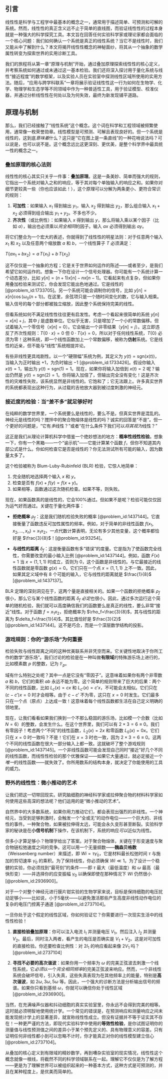 ## 引言
线性性是科学与工程学中最基本的概念之一，通常用于描述简单、可预测和可解的系统。然而，线性性的真正含义远不止于简单的直线图，而验证线性性的过程本身就是一种强大的科学探究工具。本文旨在回答任何实验科学家或理论家都会面临的一个核心问题：我们如何确认一个系统是真正的线性系统？当它不是线性时，我们又能从中了解到什么？本文将揭开线性性概念的神秘面纱，将其从一个抽象的数学属性转变为探索世界的实用诊断工具。

我们的旅程将从第一章“原理与机制”开始，通过叠加原理探索线性性的核心定义，并考察系统如何通过或未通过这一基本检验。我们还将深入探讨用于量化系统与线性“接近程度”的数学框架，以及实验人员在实验室中探测线性区域所使用的实用方法。随后，“应用与跨学科联系”一章将展示验证线性性这一行为如何在生物学、化学、物理学和生态学等不同领域中作为一种普适性工具，用于验证模型、校准仪器，并通过分析线性性在何处以及为何失效，最终为新发现铺平道路。

## 原理与机制

那么，我们已经接触了“线性系统”这个概念。这个词在科学和工程领域被频繁使用，通常像一枚荣誉勋章。线性模型是可预测、可解且表现良好的。但一个系统是线性的，这到底*意味着*什么？这只是“它在图上是一条直线”的一种花哨说法吗？可以说是，也可以说不是。这个概念远比这更深刻、更优美，是整个科学界中最具统一性的概念之一。

### 叠加原理的核心法则

线性性的核心其实只关乎一件事：**叠加原理**。这是一条美妙、简单而强大的规则，它指出一个系统对输入之和的响应，等于其对每个单独输入的响应之和。如果你对细节更较真一些（你也应该如此！），这个原理可以分解为两条更小、更符合常识的规则：

1.  **可加性**：如果输入 $x_1$ 得到输出 $y_1$，输入 $x_2$ 得到输出 $y_2$，那么组合输入 $x_1 + x_2$ 必须得到组合输出 $y_1 + y_2$。不多也不少。
2.  **齐次性**（或比例性）：如果输入 $x$ 得到输出 $y$，那么将输入乘以某个因子（比如 $a$），输出也必须乘以*完全相同*的因子。输入 $ax$ 必须得到输出 $ay$。

将它们整合为一个宏大的表述，你就得到了线性性的明星法则：对于任意两个输入 $x_1$ 和 $x_2$ 以及任意两个缩放数 $a$ 和 $b$，一个线性算子 $T$ 必须满足：

$T\{a x_{1} + b x_{2}\} = a\,T\{x_{1}\} + b\,T\{x_{2}\}$

这不仅仅是一个抽象的方程；它是关于世界如何运作的陈述——或者至少，是我们希望它如何运作的。想象一下你在设计一个信号处理器。你可能有一个系统计算一个动态差分，比如 $y[n] = (n+1)x[n] - n x[n-1]$。它看起来有点复杂，但如果你用叠加检验来测试它，你会发现它能出色地通过。它是线性的 [@problem_id:1733705]。另一个系统可能会调制你的信号，比如 $y[n] = x[n] \cos(\omega_0 (n+1))$。在这里，余弦项只是一个随时间变化的数，它与输入相乘。输入信号的每个部分都被独立缩放，因此整个系统保持完美的线性。

但看系统如何不满足线性性往往更有启发性。考虑一个看起来很简单的系统 $y[n] = x[n] + j$，其中 $j$ 是虚数单位。它似乎无害，只是增加了一个小的常数偏移。但试着输入一个零信号（$x[n]=0$）。它会输出一个非零结果（$y[n]=j$）。这立即违反了齐次性规则：$T\{0 \cdot x\} = 0$ 但 $0 \cdot T\{x\} = 0$，所以对于任何线性系统，$T\{0\}$ 必须为零！这种系统，即一个线性函数加上一个常数偏移，被称为**仿射**系统。它是线性的近亲，但不能与“线性”系统相提并论。

有些非线性更具戏剧性。以一个“硬限幅”系统为例，其定义为 $y(t) = \text{sgn}(x(t))$，当输入为正时输出 $+1$，为负时输出 $-1$ [@problem_id:1733426]。假设你输入 $x(t)=1$，输出为 $y(t)=\text{sgn}(1)=1$。现在，如果你将输入加倍到 $x(t)=2$ 呢？输出仍然是 $y(t)=\text{sgn}(2)=1$。你将输入加倍了，但输出完全没有变化！这是齐次性的灾难性失败，该系统显然是非线性的。它饱和了；它无法跟上。许多真实世界的系统都表现出这种行为，从过载的吉他放大器到被过度刺激的神经元。

### 接近度的检验：当“差不多”就足够好时

在纯粹的数学世界里，一个系统要么是线性的，要么不是。但真实世界是混乱的。神经元是线性的吗？搅拌中的聚合物熔体是线性的吗？诚实的回答是“不是”。但一个更好的问题是，“它有*多*线性？”或者“在什么条件下我们可以*将其视为*线性？”

这正是我们从理论计算机科学中借鉴一个绝妙想法的地方：**概率性线性检验**。想象一下，你有一个黑箱——一个“谕示机”——它能计算某个函数 $f$，但你不知道其内部公式是什么。你如何检查它是否是线性的？你无法测试所有可能的输入，因为数量太多了。

这个检验被称为 Blum-Luby-Rubinfeld (BLR) 检验，它惊人地简单：
1.  完全随机地选择两个输入 $x$ 和 $y$。
2.  检查是否有 $f(x) + f(y) = f(x+y)$。
3.  如果相等，函数通过这次随机检查。如果不等，则失败。

现在，如果函数真的是线性的，它会100%通过。但如果不是呢？检验可能仅仅因为运气好而通过。关键在于量化两件事：

*   **拒绝概率** $\rho_f$：这是我们随机检验失败的概率 [@problem_id:1437144]。它直接衡量了函数违反可加性属性的频率。例如，对于简单的非线性函数 $f(x_1, x_2, \dots, x_n) = x_1 x_2$，一点代数计算表明，无论有多少其他变量，这个概率都恰好是 $\frac{3}{8}$！[@problem_id:93254]。

*   **与线性的距离** $\delta_f$：这是衡量函数有多“错误”的度量。它是指为了使函数完全线性，你需要改变的最小输入比例 [@problem_id:1437144]。例如，函数 $F(x) = 1$ 当 $x=(1,1,1)$ 时成立，否则为 $0$，这个函数是非线性的。与它最接近的线性函数就是零函数 $g(x)=0$。它们只在一个点 $x=(1,1,1)$ 上不一致。因此，如果其定义域中有 $8$ 个可能的输入，它与线性的距离就是 $\frac{1}{8}$ [@problem_id:1437137]。

BLR 定理的深刻洞见在于，这两个量是直接相关的。如果一个函数的拒绝概率 $\rho_f$ 很小，那么它与某个线性函数的距离 $\delta_f$ *必定*也很小。因此，通过多次运行这个简单的随机检验，我们就可以高度确信我们的函数要么是真正的线性，要么非常“接近”线性。对于函数 $f=x_1x_2$，拒绝概率为 $\rho_f=\frac{3}{8}$，其与线性的距离为 $\delta_f=\frac{1}{4}$。其比值恰好是 $\frac{3}{2}$ [@problem_id:1437144]。这不是巧合，而是一个深层数学结构的投影。

### 游戏规则：你的“游乐场”为何重要

检验失败与线性距离之间的这种优美联系并非凭空而来。它关键性地取决于你所工作的数学“游乐场”。我们讨论的检验是在一种叫做**有限域**的特殊游乐场上进行的，比如模素数 $p$ 的整数，记为 $\mathbb{F}_p$。

域有什么特别之处呢？其中一点是它没有“零因子”。这意味着如果你有两个非零数 $a$ 和 $b$，它们的乘积 $ab$ 永远不能为零。这个简单的规则带来了巨大的后果：两个不同的线性函数，比如 $L_c(x) = cx$ 和 $L_{c'}(x) = c'x$，不可能会太相似。它们只在 $(c-c')x = 0$ 时才会相等。由于 $c-c'$ 不为零，这只在 $x=0$ 时发生。它们最多只在一个点（原点）上达成一致！这意味着每个线性函数都生活在自己定义明确的领地里。

现在，让我们看看如果我们换到一个不那么稳固的游乐场，比如模一个合数（比如 $N=6$）的整数，会发生什么。在这个世界里，我们可以有 $2 \times 3 = 6 \equiv 0$。我们有零因子！考虑两个“不同”的线性函数，$L_2(x) = 2x$ 和零函数 $L_0(x) = 0x$。它们只在 $x=0$ 时一致吗？不是！它们在 $x=3$ 时也一致，因为 $2 \times 3 = 6 \equiv 0$。这两个不同的线性函数在很大一部分输入上都一致。这就破坏了整个游戏规则 [@problem_id:1437145]。一个非线性函数可能会发现自己同时“接近”好几个不同的线性函数，而线性性检验的那个优雅保证——如果它大量通过，就必定接近一个*唯一*的线性函数——就失效了。你所用数系的结构本身，就决定了你能使用的工具的威力。

### 野外的线性性：微小推动的艺术

让我们把这一切带回现实。研究脑细胞的神经科学家或拉伸聚合物的材料科学家如何使用这些高深的想法呢？他们运用的是“微小推动的艺术”。

自然界中的大多数系统，如果你用力推动它们，都会表现出强烈的非线性。一个神经元，当受到足够刺激时，会触发一个“全或无”的动作电位——一个巨大的、非线性的事件。一种聚合物，如果被拉伸得太远，可能会永久变形甚至断裂。实验科学家的秘诀是在**小信号机制**下操作，在该机制下，系统的响应*可以*近似为线性。

但多小才算足够小？物理学给出了答案。对于聚合物熔体，关键在于形变速度与聚合物链松弛速度之间的竞争。这可以用一个无量纲数——**魏森贝格数**（Weissenberg number）来描述，即 $Wi = \tau \dot{\gamma}_0$，它是材料最长松弛时间 $\tau$ 与施加的剪切速率 $\dot{\gamma}_0$ 的乘积。为了保持线性，你必须确保 $Wi \ll 1$。为了设计一个稳健的实验，你必须找到“最苛刻”的条件——即 $\tau$ 最大（最低温度）和 $\omega$ 最高（最快形变）——并选择你的应变振幅 $\gamma_0$ 以确保即使在那种情况下 $Wi$ 仍然很小 [@problem_id:2936900]。

对于一个对整个神经元进行膜片钳实验的生物学家来说，目标是保持细胞的电压扰动足够小——比如说，小于5毫伏——以避免激活那些产生高度非线性动作电位的复杂的电压门控离子通道 [@problem_id:2737104]。

一旦你处于这个假定的线性区域，你如何验证它？你需要进行一次现实生活中的线性性检验！

1.  **直接检验叠加原理**：你可以注入电流 $I_1$ 并测量电压 $V_1$。然后注入 $I_2$ 并测量 $V_2$。最后，同时注入两者，看产生的电压是否确实是 $V_1+V_2$。这是对可加性的直接检验。你还要检查比例性：对 $2I_1$ 的响应看起来像 $2V_1$ 吗？[@problem_id:2737104]

2.  **寻找不必要的高次谐波**：如果你用一个频率为 $\omega$ 的完美正弦波去刺激一个线性系统，它*必须*以一个*完全相同频率*的完美正弦波来响应。然而，一个非线性系统会破坏信号，引入失真，这些失真表现为在其他频率上的能量，特别是**高次谐波**，如 $2\omega, 3\omega, 5\omega$ 等。因此，一个强大的诊断方法是分析输出信号的频谱。如果你只看到基频 $\omega$，你就可以确信你处于线性区域 [@problem_id:2936900]。

当然，在充满噪声仪器和抖动细胞的真实实验室里，你永远不会得到完美的相等。这时就必须明智地使用统计学。一个常见的错误是，在预测响应和测量响应之间未能发现统计学上的显著差异，就宣称线性性成立。但没有证据并不等于证实其不存在！一种更严谨的方法，即现代实验科学中使用的**等效性检验**，是你试图证明你的测量值与线性预测值之间的差异小于某个预先定义的、具有物理意义的容差。只有证明任何非线性都小到可以忽略不计时，你才能真正对你的线性模型建立信心 [@problem_id:2737104]。

从叠加的核心定义到有限域的精妙数学，再到嘈杂实验室的现实情况，线性性这个概念就像一根线，将截然不同的科学领域联系在一起。理解它不仅仅是为了解方程——更是为了理解世界可以被组织起来的一种基本方式，这种方式是可预测的，并且在某种程度上，是优美而简单的。

